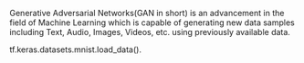 Generative Adversarial Networks(GAN in short) is an advancement in the field of Machine Learning which is capable of generating new data samples including Text, Audio, Images, Videos, etc. using previously available data.

tf.keras.datasets.mnist.load_data().
